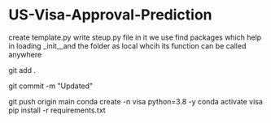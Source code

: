 # US-Visa-Approval-Prediction
create template.py
write steup.py file in it we use find packages which help in loading _init__and the folder as local whcih its function can be called anywhere

git add .

git commit -m "Updated"

git push origin main
conda create -n visa python=3.8 -y
conda activate visa
pip install -r requirements.txt